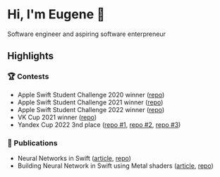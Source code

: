 # Hi, I'm Eugene 👋
Software engineer and aspiring software enterpreneur
## Highlights
### 🏆 Contests
- Apple Swift Student Challenge 2020 winner ([repo](https://github.com/stefjen07/WWDC20-AirportLife))
- Apple Swift Student Challenge 2021 winner ([repo](https://github.com/stefjen07/WWDC21-4DVisualization))
- Apple Swift Student Challenge 2022 winner ([repo](https://github.com/stefjen07/WWDC22-NeuralNetworks))
- VK Cup 2021 winner ([repo](https://github.com/stefjen07/VKPodcasts))
- Yandex Cup 2022 3nd place ([repo #1](https://github.com/stefjen07/RadioComm), [repo #2](https://github.com/stefjen07/HideNSeek), [repo #3](https://github.com/stefjen07/PineComm))
### 📕 Publications
- Neural Networks in Swift ([article](https://medium.com/towards-data-science/neural-networks-on-swift-ba181dcdfde5), [repo](https://github.com/stefjen07/NeuralNetwork))
- Building Neural Network in Swift using Metal shaders ([article](https://medium.com/towards-data-science/building-neural-network-in-swift-using-metal-shaders-aa1fd75d715b), [repo](https://github.com/stefjen07/ShadersNeuralNetwork))
